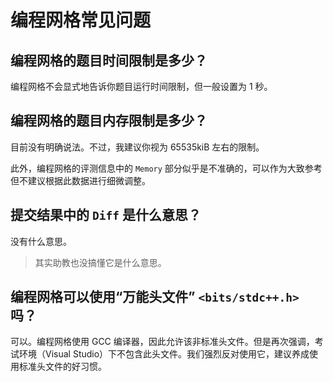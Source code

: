 # 编程网格常见问题

## 编程网格的题目时间限制是多少？

编程网格不会显式地告诉你题目运行时间限制，但一般设置为 1 秒。

## 编程网格的题目内存限制是多少？

目前没有明确说法。不过，我建议你视为 65535kiB 左右的限制。

此外，编程网格的评测信息中的 `Memory` 部分似乎是不准确的，可以作为大致参考但不建议根据此数据进行细微调整。

## 提交结果中的 `Diff` 是什么意思？

没有什么意思。

> 其实助教也没搞懂它是什么意思。

## 编程网格可以使用“万能头文件” `<bits/stdc++.h>` 吗？

可以。编程网格使用 GCC 编译器，因此允许该非标准头文件。但是再次强调，考试环境（Visual Studio）下不包含此头文件。我们强烈反对使用它，建议养成使用标准头文件的好习惯。
